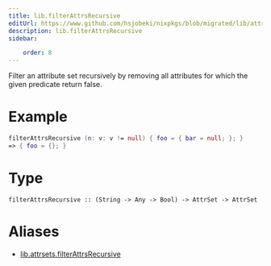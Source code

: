 ```yaml
---
title: lib.filterAttrsRecursive
editUrl: https://www.github.com/hsjobeki/nixpkgs/blob/migrated/lib/attrsets.nix#L409C5
description: lib.filterAttrsRecursive
sidebar:

    order: 8
---
```


Filter an attribute set recursively by removing all attributes for
which the given predicate return false.

# Example

```nix
filterAttrsRecursive (n: v: v != null) { foo = { bar = null; }; }
=> { foo = {}; }
```

# Type

```
filterAttrsRecursive :: (String -> Any -> Bool) -> AttrSet -> AttrSet
```


# Aliases

- [lib.attrsets.filterAttrsRecursive](/nix-doc-comments/reference/lib/attrsets/lib-attrsets-filterattrsrecursive)


